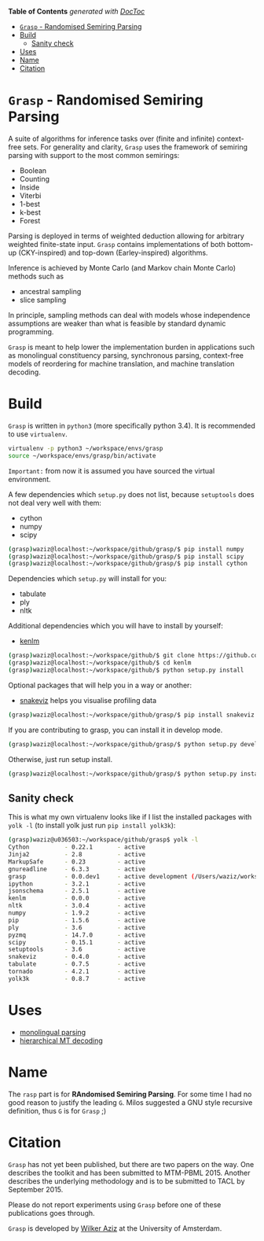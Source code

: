 <!-- START doctoc generated TOC please keep comment here to allow auto update -->
<!-- DON'T EDIT THIS SECTION, INSTEAD RE-RUN doctoc TO UPDATE -->
**Table of Contents**  *generated with [DocToc](https://github.com/thlorenz/doctoc)*

- [`Grasp` - Randomised Semiring Parsing](#grasp---randomised-semiring-parsing)
- [Build](#build)
  - [Sanity check](#sanity-check)
- [Uses](#uses)
- [Name](#name)
- [Citation](#citation)

<!-- END doctoc generated TOC please keep comment here to allow auto update -->

# `Grasp` - Randomised Semiring Parsing

A suite of algorithms for inference tasks over (finite and infinite) context-free sets.
For generality and clarity, `Grasp` uses the framework of semiring parsing with support to the most common semirings:
 * Boolean
 * Counting
 * Inside
 * Viterbi
 * 1-best
 * k-best
 * Forest

Parsing is deployed in terms of weighted deduction allowing for arbitrary weighted finite-state input.
`Grasp` contains implementations of both bottom-up (CKY-inspired) and top-down (Earley-inspired) algorithms.

Inference is achieved by Monte Carlo (and Markov chain Monte Carlo) methods such as
 * ancestral sampling
 * slice sampling

In principle, sampling methods can deal with models whose independence assumptions are weaker than what
is feasible by standard dynamic programming.

`Grasp` is meant to help lower the implementation burden in applications such as monolingual constituency parsing,
synchronous parsing, context-free models of reordering for machine translation, and machine translation decoding.

# Build

`Grasp` is written in `python3` (more specifically python 3.4). 
It is recommended to use `virtualenv`.


```bash
virtualenv -p python3 ~/workspace/envs/grasp
source ~/workspace/envs/grasp/bin/activate
```

``Important:`` from now it is assumed you have sourced the virtual environment. 

A few dependencies which `setup.py` does not list, because `setuptools` does not deal very well with them:

 * cython 
 * numpy
 * scipy
 
 
```bash
(grasp)waziz@localhost:~/workspace/github/grasp/$ pip install numpy
(grasp)waziz@localhost:~/workspace/github/grasp/$ pip install scipy
(grasp)waziz@localhost:~/workspace/github/grasp/$ pip install cython
```

Dependencies which `setup.py` will install for you:

 * tabulate
 * ply
 * nltk

Additional dependencies which you will have to install by yourself:

 * [kenlm](https://github.com/kpu/kenlm.git)
 
 
```bash
(grasp)waziz@localhost:~/workspace/github/$ git clone https://github.com/kpu/kenlm.git
(grasp)waziz@localhost:~/workspace/github/$ cd kenlm
(grasp)waziz@localhost:~/workspace/github/$ python setup.py install
```

Optional packages that will help you in a way or another:

 * [snakeviz](https://jiffyclub.github.io/snakeviz/) helps you visualise profiling data
 
 
```bash
(grasp)waziz@localhost:~/workspace/github/grasp/$ pip install snakeviz
```

If you are contributing to grasp, you can install it in develop mode.


```bash
(grasp)waziz@localhost:~/workspace/github/grasp/$ python setup.py develop
```


Otherwise, just run setup install.

```bash
(grasp)waziz@localhost:~/workspace/github/grasp/$ python setup.py install
```


## Sanity check

This is what my own virtualenv looks like if I list the installed packages with `yolk -l` (to install yolk just run `pip install yolk3k`):

```bash
(grasp)waziz@u036503:~/workspace/github/grasp$ yolk -l
Cython          - 0.22.1       - active
Jinja2          - 2.8          - active
MarkupSafe      - 0.23         - active
gnureadline     - 6.3.3        - active
grasp           - 0.0.dev1     - active development (/Users/waziz/workspace/github/grasp)
ipython         - 3.2.1        - active
jsonschema      - 2.5.1        - active
kenlm           - 0.0.0        - active
nltk            - 3.0.4        - active
numpy           - 1.9.2        - active
pip             - 1.5.6        - active
ply             - 3.6          - active
pyzmq           - 14.7.0       - active
scipy           - 0.15.1       - active
setuptools      - 3.6          - active
snakeviz        - 0.4.0        - active
tabulate        - 0.7.5        - active
tornado         - 4.2.1        - active
yolk3k          - 0.8.7        - active
```

# Uses


* [monolingual parsing](grasp/cfg/README.md)
* [hierarchical MT decoding](grasp/mt/README.md)


# Name

The `rasp` part is for **RAndomised Semiring Parsing**. 
For some time I had no good reason to justify the leading `G`.
Milos suggested a GNU style recursive definition, thus `G` is for `Grasp` ;)


# Citation

`Grasp` has not yet been published, but there are two papers on the way.
One describes the toolkit and has been submitted to MTM-PBML 2015.
Another describes the underlying methodology and is to be submitted to TACL by September 2015.

Please do not report experiments using `Grasp` before one of these publications goes through.

`Grasp` is developed by [Wilker Aziz](http://wilkeraziz.github.io) at the University of Amsterdam.
